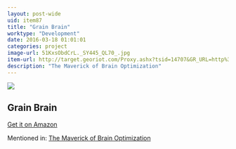 ```yaml
---
layout: post-wide
uid: item87
title: "Grain Brain"
worktype: "Development"
date: 2016-03-18 01:01:01
categories: project
image-url: 51KxsObdCrL._SY445_QL70_.jpg
item-url: http://target.georiot.com/Proxy.ashx?tsid=14707&GR_URL=http%3A%2F%2Fwww.amazon.com%2FGrain-Brain-Surprising-Brains-Killers-ebook%2Fdp%2FB00BAXFCPO%2F
description: "The Maverick of Brain Optimization"
---
```

<a href="http://target.georiot.com/Proxy.ashx?tsid=14707&GR_URL=http%3A%2F%2Fwww.amazon.com%2FGrain-Brain-Surprising-Brains-Killers-ebook%2Fdp%2FB00BAXFCPO%2F" target="blank"><img src="../../../../img/thumbs/51KxsObdCrL._SY445_QL70_.jpg" class="prod-img"></a>
<h2>Grain Brain</h2>
<p><a href="http://target.georiot.com/Proxy.ashx?tsid=14707&GR_URL=http%3A%2F%2Fwww.amazon.com%2FGrain-Brain-Surprising-Brains-Killers-ebook%2Fdp%2FB00BAXFCPO%2F" target="blank">Get it on Amazon</a><p>
<p>Mentioned in: <a href="http://fourhourworkweek.com/2015/06/22/adam-gazzaley/" target="blank">The Maverick of Brain Optimization</a></p>
